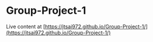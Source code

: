 # Group-Project-1

Live content at [https://jtsai972.github.io/Group-Project-1/](https://jtsai972.github.io/Group-Project-1/)
